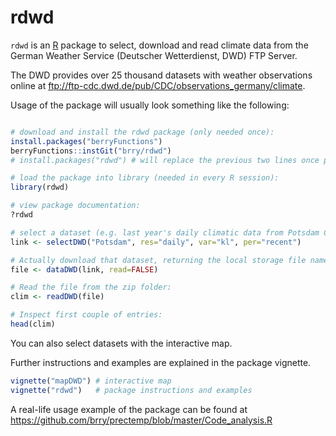 # rdwd
`rdwd` is an [R](https://www.r-project.org/) package to select, download and read climate data from the 
German Weather Service (Deutscher Wetterdienst, DWD) FTP Server.

The DWD provides over 25 thousand datasets with weather observations online at 
<ftp://ftp-cdc.dwd.de/pub/CDC/observations_germany/climate>.

Usage of the package will usually look something like the following:

```R

# download and install the rdwd package (only needed once):
install.packages("berryFunctions") 
berryFunctions::instGit("brry/rdwd")
# install.packages("rdwd") # will replace the previous two lines once package is on CRAN

# load the package into library (needed in every R session):
library(rdwd)

# view package documentation:
?rdwd

# select a dataset (e.g. last year's daily climatic data from Potsdam City):
link <- selectDWD("Potsdam", res="daily", var="kl", per="recent")

# Actually download that dataset, returning the local storage file name:
file <- dataDWD(link, read=FALSE)

# Read the file from the zip folder:
clim <- readDWD(file)

# Inspect first couple of entries:
head(clim)
```

You can also select datasets with the interactive map.

Further instructions and examples are explained in the package vignette.

```R
vignette("mapDWD") # interactive map
vignette("rdwd")   # package instructions and examples
```

A real-life usage example of the package can be found at
https://github.com/brry/prectemp/blob/master/Code_analysis.R

